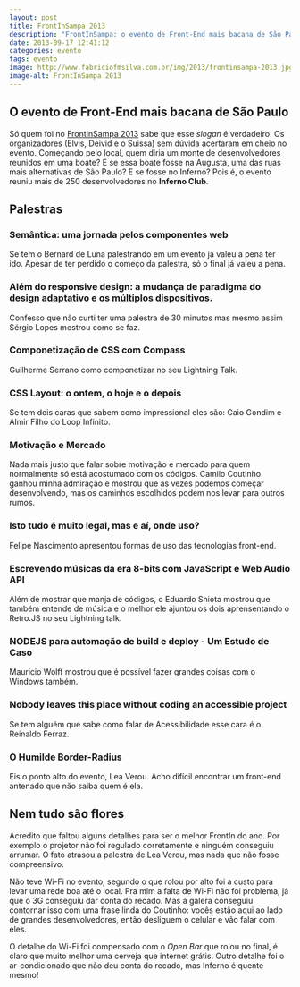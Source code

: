 ```yaml
---
layout: post
title: FrontInSampa 2013
description: "FrontInSampa: o evento de Front-End mais bacana de São Paulo"
date: 2013-09-17 12:41:12
categories: evento
tags: evento
image: http://www.fabriciofmsilva.com.br/img/2013/frontinsampa-2013.jpg
image-alt: FrontInSampa 2013
---
```


## O evento de Front-End mais bacana de São Paulo

Só quem foi no [FrontInSampa 2013](http://frontinsampa.com.br/) sabe que esse *slogan* é verdadeiro. Os organizadores (Elvis, Deivid e o Suissa) sem dúvida acertaram em cheio no evento. Começando pelo local, quem diria um monte de desenvolvedores reunidos em uma boate? E se essa boate fosse na Augusta, uma das ruas mais alternativas de São Paulo? E se fosse no Inferno? Pois é, o evento reuniu mais de 250 desenvolvedores no **Inferno Club**.

## Palestras

### Semântica: uma jornada pelos componentes web

Se tem o Bernard de Luna palestrando em um evento já valeu a pena ter ido. Apesar de ter perdido o começo da palestra, só o final já valeu a pena.

### Além do responsive design: a mudança de paradigma do design adaptativo e os múltiplos dispositivos.

Confesso que não curti ter uma palestra de 30 minutos mas mesmo assim Sérgio Lopes mostrou como se faz.

### Componetização de CSS com Compass

Guilherme Serrano como componetizar no seu Lightning Talk.

### CSS Layout: o ontem, o hoje e o depois

Se tem dois caras que sabem como impressional eles são: Caio Gondim e Almir Filho do Loop Infinito.

### Motivação e Mercado

Nada mais justo que falar sobre motivação e mercado para quem normalmente só está acostumado com os códigos. Camilo Coutinho ganhou minha admiração e mostrou que as vezes podemos começar desenvolvendo, mas os caminhos escolhidos podem nos levar para outros rumos.

### Isto tudo é muito legal, mas e aí, onde uso?

Felipe Nascimento apresentou formas de uso das tecnologias front-end.

### Escrevendo músicas da era 8-bits com JavaScript e Web Audio API

Além de mostrar que manja de códigos, o Eduardo Shiota mostrou que também entende de música e o melhor ele ajuntou os dois aprensentando o Retro.JS no seu Lightning talk.

### NODEJS para automação de build e deploy - Um Estudo de Caso

Mauricio Wolff mostrou que é possível fazer grandes coisas com o Windows também.

### Nobody leaves this place without coding an accessible project

Se tem alguém que sabe como falar de Acessibilidade esse cara é o Reinaldo Ferraz.

### O Humilde Border-Radius

Eis o ponto alto do evento, Lea Verou. Acho difícil encontrar um front-end antenado que não saiba quem é ela.

## Nem tudo são flores

Acredito que faltou alguns detalhes para ser o melhor FrontIn do ano. Por exemplo o projetor não foi regulado corretamente e ninguém conseguiu arrumar. O fato atrasou a palestra de Lea Verou, mas nada que não fosse compreensivo.

Não teve Wi-Fi no evento, segundo o que rolou por alto foi a custo para levar uma rede boa até o local. Pra mim a falta de Wi-Fi não foi problema, já que o 3G conseguiu dar conta do recado. Mas a galera conseguiu contornar isso com uma frase linda do Coutinho: vocês estão aqui ao lado de grandes desenvolvedores, então desliguem o celular e vão falar com eles.

O detalhe do Wi-Fi foi compensado com o *Open Bar* que rolou no final, é claro que muito melhor uma cerveja que internet grátis. Outro detalhe foi o ar-condicionado que não deu conta do recado, mas Inferno é quente mesmo!
